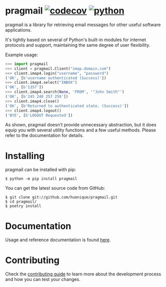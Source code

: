 # pragmail [![codecov](https://codecov.io/gh/huenique/pragmail/branch/main/graph/badge.svg?token=XXYW6MUCY4)](https://codecov.io/gh/huenique/pragmail) [![python](https://img.shields.io/badge/python-3.9+-blue.svg)](https://www.python.org/downloads/release/python-360/)

pragmail is a library for retrieving email messages for other useful software applications.

It's tightly based on several of Python's built-in modules for internet protocols and support, maintaining the same degree of user flexibility.

Example usage:
```python
>>> import pragmail
>>> client = pragmail.Client("imap.domain.com")
>>> client.imap4.login("username", "password")
('OK', [b'username authenticated (Success)'])
>>> client.imap4.select("INBOX")
('OK', [b'1357'])
>>> client.imap4.search(None, 'FROM', '"John Smith"')
('OK', [b'245 248 257 259'])
>>> client.imap4.close()
('OK', [b'Returned to authenticated state. (Success)'])
>>> client.imap4.logout()
('BYE', [b'LOGOUT Requested'])
```

As shown, pragmail doesn't provide unnecessary abstraction, but it does equip you with several utility functions and a few useful methods. Please refer to the documentation for details.

# Installing

pragmail can be installed with pip:
```
$ python -m pip install pragmail
```

You can get the latest source code from GitHub:
```
$ git clone git://github.com/huenique/pragmail.git
$ cd pragmail/
$ poetry install
```

# Documentation

Usage and reference documentation is found [here](https://github.com/huenique/pragmail/tree/main/docs).

# Contributing

Check the [contributing guide](https://github.com/huenique/pragmail/blob/main/.github/CONTRIBUTING.md) to learn more about the development process and how you can test your changes.
